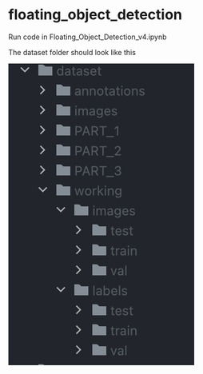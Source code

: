 # floating_object_detection

Run code in Floating_Object_Detection_v4.ipynb

The dataset folder should look like this

![screenshot](md_images/dataset_structure.png)
